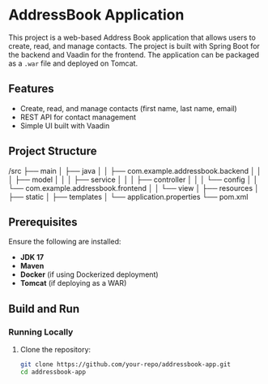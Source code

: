 # AddressBook Application

This project is a web-based Address Book application that allows users to create, read, and manage contacts. The project is built with Spring Boot for the backend and Vaadin for the frontend. The application can be packaged as a `.war` file and deployed on Tomcat.

## Features
- Create, read, and manage contacts (first name, last name, email)
- REST API for contact management
- Simple UI built with Vaadin

## Project Structure

/src ├── main │ ├── java │ │ ├── com.example.addressbook.backend │ │ │ ├── model │ │ │ ├── service │ │ │ ├── controller │ │ │ └── config │ │ └── com.example.addressbook.frontend │ │ └── view │ ├── resources │ ├── static │ ├── templates │ └── application.properties └── pom.xml 


## Prerequisites

Ensure the following are installed:

- **JDK 17**
- **Maven**
- **Docker** (if using Dockerized deployment)
- **Tomcat** (if deploying as a WAR)

## Build and Run

### Running Locally

1. Clone the repository:
   ```bash
   git clone https://github.com/your-repo/addressbook-app.git
   cd addressbook-app
